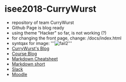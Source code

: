 # isee2018-CurryWurst
<ul>
  <li>repository of team CurryWurst</li>
  <li>Github Page is blog ready</li>
  <li>using theme "Hacker" so far, is not working (?)</li>
  <li>for changing the front page, change: /docs/index.html</li>
  <li>syntqax for image: '''<img src="images/currywurst.jpg" alt="fail2" class="inline" style="float: center;"/>'''</li>
  <li><a href="https://dbse-teaching.github.io/isee2018-CurryWurst/">CurryWurst's Blog</a></li>
  <li><a href="https://dbse-teaching.github.io/isee2018/">Course Blog</a></li>
  <li><a href="https://github.com/adam-p/markdown-here/wiki/Markdown-Cheatsheet#emphasis">Markdown Cheatsheet</a></li>
  <li><a href="http://packetlife.net/media/library/16/Markdown.pdf">Markdown short</a></li>
  <li><a href="https://currywurstworkspace.slack.com/messages/CA19F7ML2/">Slack</a></li>
  <li><a href="https://elearning.ovgu.de/course/view.php?id=4181">Moodle</a></li>
  


